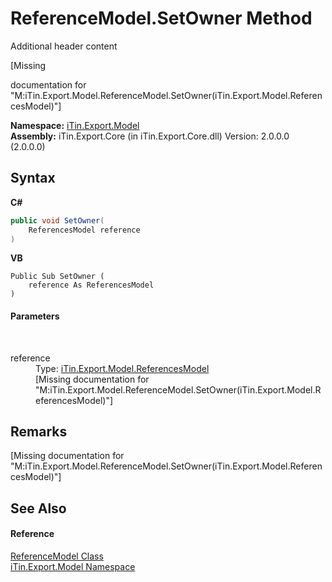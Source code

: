 # ReferenceModel.SetOwner Method 
Additional header content 

\[Missing <summary> documentation for "M:iTin.Export.Model.ReferenceModel.SetOwner(iTin.Export.Model.ReferencesModel)"\]

**Namespace:**&nbsp;<a href="N_iTin_Export_Model">iTin.Export.Model</a><br />**Assembly:**&nbsp;iTin.Export.Core (in iTin.Export.Core.dll) Version: 2.0.0.0 (2.0.0.0)

## Syntax

**C#**<br />
``` C#
public void SetOwner(
	ReferencesModel reference
)
```

**VB**<br />
``` VB
Public Sub SetOwner ( 
	reference As ReferencesModel
)
```


#### Parameters
&nbsp;<dl><dt>reference</dt><dd>Type: <a href="T_iTin_Export_Model_ReferencesModel">iTin.Export.Model.ReferencesModel</a><br />\[Missing <param name="reference"/> documentation for "M:iTin.Export.Model.ReferenceModel.SetOwner(iTin.Export.Model.ReferencesModel)"\]</dd></dl>

## Remarks
\[Missing <remarks> documentation for "M:iTin.Export.Model.ReferenceModel.SetOwner(iTin.Export.Model.ReferencesModel)"\]

## See Also


#### Reference
<a href="T_iTin_Export_Model_ReferenceModel">ReferenceModel Class</a><br /><a href="N_iTin_Export_Model">iTin.Export.Model Namespace</a><br />
